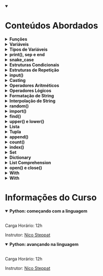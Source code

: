 <details open>
<summary><h1> Conteúdos Abordados </h1></summary>

  <details>
  <summary><b>Funções</b></summary><br>
    <p>
      Funções em Python são blocos de código reutilizáveis que realizam tarefas específicas quando chamados, ajudando a organizar e modularizar programas.
    </p>
  </details>
  
  <details>
  <summary><b>Variáveis</b></summary><br>
    <p>
      Variáveis em Python são espaços de armazenamento que contêm dados ou valores, permitindo que você os nomeie para referência posterior em seu código.
    </p>
  </details>
    
  <details>
  <summary><b>Tipos de Variáveis</b></summary><br>
    <p>
      Em Python, tipos de variáveis referem-se às categorias que indicam o tipo de dados que uma variável pode armazenar, como números inteiros, decimais (ponto flutuante) ou texto (string), etc.
    </p>
  </details>
  
  <details>
  <summary><b>print(), sep e end</b></summary><br>
    <p>
      print() em Python é uma função que exibe texto ou valores no console. sep é um parâmetro opcional que define o separador entre os elementos que você imprime. end é outro parâmetro opcional que especifica o que deve ser adicionado no final da impressão, por padrão é uma nova linha ("\n").
    </p>
  </details>
    
  <details>
  <summary><b>snake_case</b></summary><br>
    <p>
      Snake case em Python é a convenção de nomenclatura em que palavras são escritas em minúsculas, separadas por underscores, sendo comumente usada para nomes de variáveis e funções, como por exemplo: nome_da_variavel.
    </p>
  </details>
   
  <details>
  <summary><b>Estruturas Condicionais</b></summary><br>
    <p>
      Estruturas condicionais em Python são comandos que permitem ao programa tomar decisões com base em condições específicas, como o "if" para executar um bloco de código se uma condição for verdadeira, e "else" para executar outro bloco se a condição for falsa.
    </p>
  </details>
   
  <details>
  <summary><b>Estruturas de Repetição</b></summary><br>
    <p>
      Estruturas de repetição em Python são comandos que permitem a execução repetida de um bloco de código, sendo as principais o "for" para percorrer sequências e o "while" para repetir enquanto uma condição é verdadeira.
    </p>
  </details>
   
  <details>
  <summary><b>input()</b></summary><br>
    <p>
      É uma função que permite ao usuário fornecer dados para o programa, possibilitando a interação ao digitar informações diretamente no console.
    </p>
  </details>
     
  <details>
  <summary><b>Casting</b></summary><br>
    <p>
      Casting em Python é o processo de converter um tipo de dado para outro, como transformar um número inteiro em ponto flutuante ou uma string em inteiro.
    </p>
  </details>
       
  <details>
  <summary><b>Operadores Aritméticos</b></summary><br>
    <p>
      Operadores aritméticos em Python são símbolos matemáticos utilizados para realizar operações básicas em números; os principais são adição (+), subtração (-), multiplicação (*), divisão (/) e resto da divisão (%) que ajudam a realizar cálculos simples.
    </p>
  </details>
         
  <details>
  <summary><b>Operadores Lógicos</b></summary><br>
    <p>
      Operadores lógicos em Python são símbolos que realizam operações de comparação entre valores, como "and" para verificar se ambas as condições são verdadeiras, "or" para verificar se pelo menos uma condição é verdadeira, e "not" para inverter o valor lógico de uma condição.
    </p>
  </details>
           
  <details>
  <summary><b>Formatação de String</b></summary><br>
    <p>
      A formatação de string em Python refere-se à maneira como você organiza e apresenta dados em uma sequência de caracteres. Imagine que você está criando uma mensagem de boas-vindas personalizada em um programa Python. Em vez de simplesmente escrever a mensagem com espaços reservados, você pode usar formatação de string para incorporar variáveis de maneira mais eficiente.
    </p>
  </details>
             
  <details>
  <summary><b>Interpolação de String</b></summary><br>
    <p>
      A interpolação de strings em Python refere-se à maneira de incorporar variáveis ou valores em uma string, permitindo a criação de mensagens dinâmicas. Isso é geralmente feito usando chaves {} como marcadores de posição, que são substituídos pelos valores reais durante a execução do programa.
    </p>
  </details>
               
  <details>
  <summary><b>random()</b></summary><br>
    <p>
      random() é uma função que faz parte do módulo random e é usada para gerar números pseudoaleatórios no intervalo [0.0, 1.0).
    </p>
  </details>
                 
  <details>
  <summary><b>import()</b></summary><br>
    <p>
      O comando "import" em Python é utilizado para incluir módulos ou bibliotecas externas no seu programa, permitindo o uso de funcionalidades adicionais, e funciona carregando o código contido nesses módulos para ser acessado no programa em execução.
    </p>
  </details>
                   
  <details>
  <summary><b>find()</b></summary><br>
    <p>
      find() em Python é um método de string que retorna o índice da primeira ocorrência de uma substring específica, ou -1 se a substring não for encontrada.
    </p>
  </details>
                     
  <details>
  <summary><b>upper() e lower()</b></summary><br>
    <p>
      upper() em Python converte uma string para letras maiúsculas, enquanto lower() converte uma string para letras minúsculas.
    </p>
  </details>
                       
  <details>
  <summary><b>Lista</b></summary><br>
    <p>
      Uma lista em Python é uma coleção ordenada de elementos, onde cada elemento pode ser de qualquer tipo, como números, strings ou objetos, e é acessado através de um índice numérico.
    </p>
  </details>
                         
  <details>
  <summary><b>Tupla</b></summary><br>
    <p>
      Uma tupla em Python é uma sequência ordenada de elementos, imutável e declarada entre parênteses, usada para armazenar dados relacionados de forma compacta.
    </p>
  </details>
                           
  <details>
  <summary><b>append()</b></summary><br>
    <p>
      append() em Python é um método que adiciona um elemento ao final de uma lista.
    </p>
  </details>
                             
  <details>
  <summary><b>count()</b></summary><br>
    <p>
      count() em Python é um método que conta o número de ocorrências de um elemento específico em uma sequência, como uma lista ou uma string.
    </p>
  </details>
                               
  <details>
  <summary><b>index()</b></summary><br>
    <p>
      index() em Python é um método usado em listas para encontrar a posição de um elemento específico e retornar o seu índice na lista.
    </p>
  </details>
                                 
  <details>
  <summary><b>Set</b></summary><br>
    <p>
      Em Python, um conjunto (set) é uma coleção não ordenada de elementos únicos, útil para armazenar valores distintos sem repetição.
    </p>
  </details>
                                   
  <details>
  <summary><b>Dictionary</b></summary><br>
    <p>
      Um dicionário em Python é uma estrutura de dados que armazena pares chave-valor, permitindo que você associe valores a chaves para uma rápida recuperação de informações.
    </p>
  </details>
                                     
  <details>
  <summary><b>List Comprehension</b></summary><br>
    <p>
      List comprehension em Python é uma forma concisa e expressiva de criar listas, permitindo que você construa uma lista usando uma única linha de código.
    </p>
  </details>
                                       
  <details>
  <summary><b>open() e close()</b></summary><br>
    <p>
      open() em Python é uma função que permite abrir um arquivo para leitura ou escrita, enquanto close() é usada para fechar esse arquivo após as operações necessárias.
    </p>
  </details>
                                         
  <details>
  <summary><b>With</b></summary><br>
    <p>
      O "with" em Python é usado para simplificar a gestão de recursos, como arquivos ou conexões de banco de dados, garantindo que eles sejam abertos e fechados corretamente, facilitando o código e evitando vazamentos de recursos.
    </p>
  </details>
                                           
  <details>
  <summary><b>With</b></summary><br>
    <p>
      O "with" em Python é usado para simplificar a gestão de recursos, como arquivos ou conexões de banco de dados, garantindo que eles sejam abertos e fechados corretamente, facilitando o código e evitando vazamentos de recursos.
    </p>
  </details>
</details>

<h1>Informações do Curso</h1>

<details open>
<summary><b>Python: começando com a linguagem</b></summary><br>
  <p>
    Carga Horário: 12h
  </p>
  <p>
    Instrutor: <a href="https://www.linkedin.com/in/steppat/"> Nico Steppat </a>
  </p>
</details>

<details open>
<summary><b>Python: avançando na linguagem</b></summary><br>
  <p>
    Carga Horário: 12h
  </p>
  <p>
    Instrutor: <a href="https://www.linkedin.com/in/steppat/"> Nico Steppat </a>
  </p>
</details>

